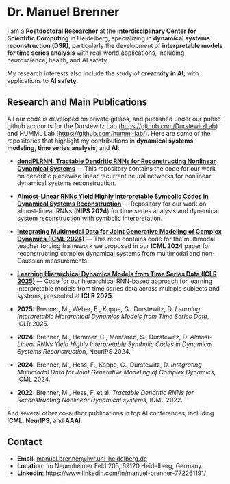 # Dr. Manuel Brenner

I am a **Postdoctoral Researcher** at the **Interdisciplinary Center for Scientific Computing** in Heidelberg, specializing in **dynamical systems reconstruction (DSR)**, particularly the development of **interpretable models for time series analysis** with real-world applications, including neuroscience, health, and AI safety.

My research interests also include the study of **creativity in AI**, with applications to **AI safety**.

## Research and Main Publications

All our code is developed on private gitlabs, and published under our public github accounts for the Durstewitz Lab (https://github.com/DurstewitzLab) and HUMML Lab (https://github.com/humml-lab/).
Here are some of the repositories that highlight my contributions in **dynamical systems modeling**, **time series analysis**, and **AI**:

- **[dendPLRNN: Tractable Dendritic RNNs for Reconstructing Nonlinear Dynamical Systems](https://github.com/DurstewitzLab/dendPLRNN)** — This repository contains the code for our work on dendritic piecewise linear recurrent neural networks for nonlinear dynamical systems reconstruction.
  
- **[Almost-Linear RNNs Yield Highly Interpretable Symbolic Codes in Dynamical Systems Reconstruction](https://github.com/DurstewitzLab/ALRNN-DSR)** — Repository for our work on almost-linear RNNs (**NIPS 2024**) for time series analysis and dynamical system reconstruction with symbolic interpretation.
  
- **[Integrating Multimodal Data for Joint Generative Modeling of Complex Dynamics (ICML 2024)](https://github.com/DurstewitzLab/MTF)** — This repo contains code for the multimodal teacher forcing framework we proposed in our **ICML 2024** paper for reconstructing complex dynamical systems from multimodal and non-Gaussian measurements.

- **[Learning Hierarchical Dynamics Models from Time Series Data (ICLR 2025)](https://github.com/DurstewitzLab/HierarchicalDSR)** — Code for our hierarchical RNN-based approach for learning interpretable models from time series data across multiple subjects and systems, presented at **ICLR 2025**.


- **2025:** Brenner, M., Weber, E., Koppe, G., Durstewitz, D. *Learning Interpretable Hierarchical Dynamics Models from Time Series Data*, ICLR 2025.
- **2024:** Brenner, M., Hemmer, C., Monfared, S., Durstewitz, D. *Almost-Linear RNNs Yield Highly Interpretable Symbolic Codes in Dynamical Systems Reconstruction*, NeurIPS 2024.
- **2024:** Brenner, M., Hess, F., Koppe, G., Durstewitz, D. *Integrating Multimodal Data for Joint Generative Modeling of Complex Dynamics*, ICML 2024.
- **2022:** Brenner, M., Hess, F. et al. *Tractable Dendritic RNNs for Reconstructing Nonlinear Dynamical systems*, ICML 2022.

And several other co-author publications in top AI conferences, including **ICML**, **NeurIPS**, and **AAAI**.

## Contact

- **Email**: manuel.brenner@iwr.uni-heidelberg.de
- **Location**: Im Neuenheimer Feld 205, 69120 Heidelberg, Germany
- **Linkedin**: https://www.linkedin.com/in/manuel-brenner-772261191/
